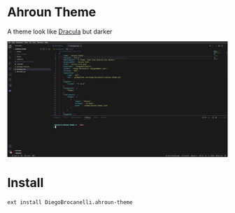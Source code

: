 # Ahroun Theme

A theme look like [Dracula](https://draculatheme.com/) but darker

![result of modification](/assets/result.png)

# Install

```bash
ext install DiegoBrocanelli.ahroun-theme
```
